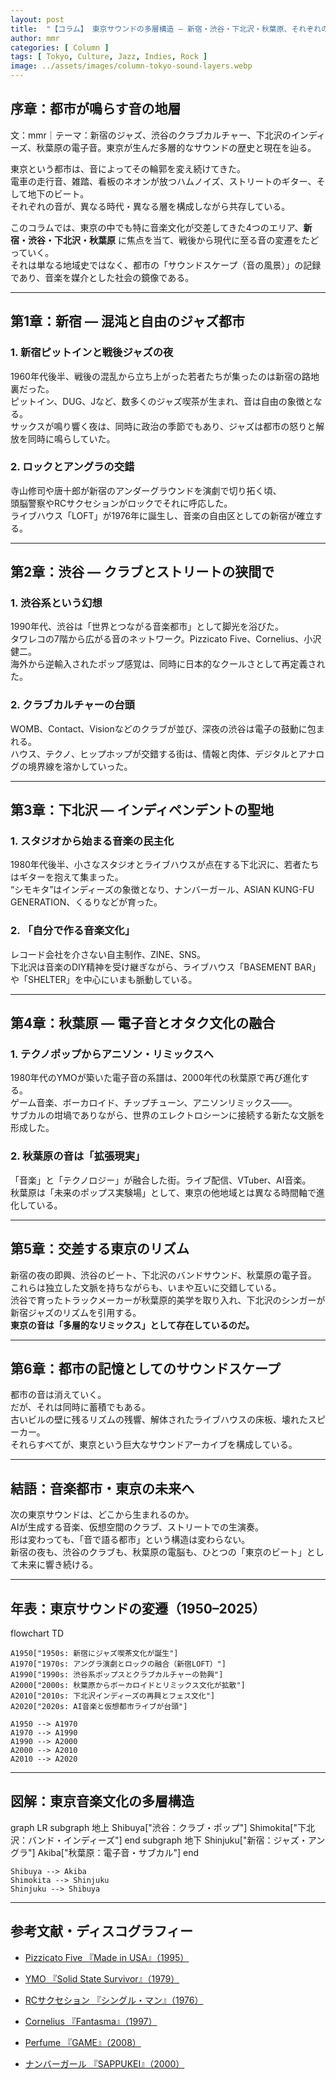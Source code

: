 ```yaml
---
layout: post
title:  "【コラム】 東京サウンドの多層構造 ― 新宿・渋谷・下北沢・秋葉原、それぞれの音文化"
author: mmr
categories: [ Column ]
tags: [ Tokyo, Culture, Jazz, Indies, Rock ]
image: ../assets/images/column-tokyo-sound-layers.webp
---
```


## 序章：都市が鳴らす音の地層


文：mmr｜テーマ：新宿のジャズ、渋谷のクラブカルチャー、下北沢のインディーズ、秋葉原の電子音。東京が生んだ多層的なサウンドの歴史と現在を辿る。

東京という都市は、音によってその輪郭を変え続けてきた。  
電車の走行音、雑踏、看板のネオンが放つハムノイズ、ストリートのギター、そして地下のビート。  
それぞれの音が、異なる時代・異なる層を構成しながら共存している。

このコラムでは、東京の中でも特に音楽文化が交差してきた4つのエリア、**新宿・渋谷・下北沢・秋葉原** に焦点を当て、戦後から現代に至る音の変遷をたどっていく。  
それは単なる地域史ではなく、都市の「サウンドスケープ（音の風景）」の記録であり、音楽を媒介とした社会の鏡像である。

---

<style type="text/css">

table, td, th {
border: 2px #111 solid;
width: auto;
padding: 10px; 
}
th {
background-color: #111;
color: #fff;
}
</style>


## 第1章：新宿 ― 混沌と自由のジャズ都市

### 1. 新宿ピットインと戦後ジャズの夜
1960年代後半、戦後の混乱から立ち上がった若者たちが集ったのは新宿の路地裏だった。  
ピットイン、DUG、Jなど、数多くのジャズ喫茶が生まれ、音は自由の象徴となる。  
サックスが鳴り響く夜は、同時に政治の季節でもあり、ジャズは都市の怒りと解放を同時に鳴らしていた。

### 2. ロックとアングラの交錯
寺山修司や唐十郎が新宿のアンダーグラウンドを演劇で切り拓く頃、  
頭脳警察やRCサクセションがロックでそれに呼応した。  
ライブハウス「LOFT」が1976年に誕生し、音楽の自由区としての新宿が確立する。

---

## 第2章：渋谷 ― クラブとストリートの狭間で

### 1. 渋谷系という幻想
1990年代、渋谷は「世界とつながる音楽都市」として脚光を浴びた。  
タワレコの7階から広がる音のネットワーク。Pizzicato Five、Cornelius、小沢健二。  
海外から逆輸入されたポップ感覚は、同時に日本的なクールさとして再定義された。

### 2. クラブカルチャーの台頭
WOMB、Contact、Visionなどのクラブが並び、深夜の渋谷は電子の鼓動に包まれる。  
ハウス、テクノ、ヒップホップが交錯する街は、情報と肉体、デジタルとアナログの境界線を溶かしていった。

---

## 第3章：下北沢 ― インディペンデントの聖地

### 1. スタジオから始まる音楽の民主化
1980年代後半、小さなスタジオとライブハウスが点在する下北沢に、若者たちはギターを抱えて集まった。  
“シモキタ”はインディーズの象徴となり、ナンバーガール、ASIAN KUNG-FU GENERATION、くるりなどが育った。

### 2. 「自分で作る音楽文化」
レコード会社を介さない自主制作、ZINE、SNS。  
下北沢は音楽のDIY精神を受け継ぎながら、ライブハウス「BASEMENT BAR」や「SHELTER」を中心にいまも脈動している。

---

## 第4章：秋葉原 ― 電子音とオタク文化の融合

### 1. テクノポップからアニソン・リミックスへ
1980年代のYMOが築いた電子音の系譜は、2000年代の秋葉原で再び進化する。  
ゲーム音楽、ボーカロイド、チップチューン、アニソンリミックス――。  
サブカルの坩堝でありながら、世界のエレクトロシーンに接続する新たな文脈を形成した。

### 2. 秋葉原の音は「拡張現実」
「音楽」と「テクノロジー」が融合した街。ライブ配信、VTuber、AI音楽。  
秋葉原は「未来のポップス実験場」として、東京の他地域とは異なる時間軸で進化している。

---

## 第5章：交差する東京のリズム

新宿の夜の即興、渋谷のビート、下北沢のバンドサウンド、秋葉原の電子音。  
これらは独立した文脈を持ちながらも、いまや互いに交錯している。  
渋谷で育ったトラックメーカーが秋葉原的美学を取り入れ、下北沢のシンガーが新宿ジャズのリズムを引用する。  
**東京の音は「多層的なリミックス」として存在しているのだ。**

---

## 第6章：都市の記憶としてのサウンドスケープ

都市の音は消えていく。  
だが、それは同時に蓄積でもある。  
古いビルの壁に残るリズムの残響、解体されたライブハウスの床板、壊れたスピーカー。  
それらすべてが、東京という巨大なサウンドアーカイブを構成している。

---

## 結語：音楽都市・東京の未来へ

次の東京サウンドは、どこから生まれるのか。  
AIが生成する音楽、仮想空間のクラブ、ストリートでの生演奏。  
形は変わっても、「音で語る都市」という構造は変わらない。  
新宿の夜も、渋谷のクラブも、秋葉原の電脳も、ひとつの「東京のビート」として未来に響き続ける。

---

## 年表：東京サウンドの変遷（1950–2025）

<div class="mermaid">

flowchart TD

    A1950["1950s: 新宿にジャズ喫茶文化が誕生"]
    A1970["1970s: アングラ演劇とロックの融合（新宿LOFT）"]
    A1990["1990s: 渋谷系ポップスとクラブカルチャーの勃興"]
    A2000["2000s: 秋葉原からボーカロイドとリミックス文化が拡散"]
    A2010["2010s: 下北沢インディーズの再興とフェス文化"]
    A2020["2020s: AI音楽と仮想都市ライブが台頭"]

    A1950 --> A1970
    A1970 --> A1990
    A1990 --> A2000
    A2000 --> A2010
    A2010 --> A2020


</div>

---

## 図解：東京音楽文化の多層構造

<div class="mermaid">

graph LR
    subgraph 地上
        Shibuya["渋谷：クラブ・ポップ"]
        Shimokita["下北沢：バンド・インディーズ"]
    end
    subgraph 地下
        Shinjuku["新宿：ジャズ・アングラ"]
        Akiba["秋葉原：電子音・サブカル"]
    end

    Shibuya --> Akiba
    Shimokita --> Shinjuku
    Shinjuku --> Shibuya

</div>

---

## 参考文献・ディスコグラフィー

- [Pizzicato Five 『Made in USA』（1995）](https://amzn.to/4hs1K1x)

- [YMO 『Solid State Survivor』（1979）](https://amzn.to/4hooSOd)

- [RCサクセション 『シングル・マン』（1976）](https://amzn.to/4qkwxkV)

- [Cornelius 『Fantasma』（1997）](https://amzn.to/47Ehs64)

- [Perfume 『GAME』（2008）](https://amzn.to/4nhP8ek)

- [ナンバーガール 『SAPPUKEI』（2000）](https://amzn.to/3J1qroJ)

